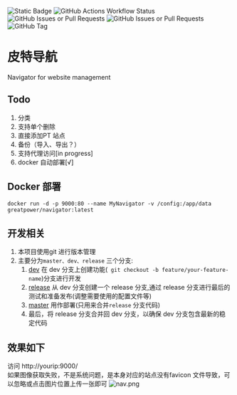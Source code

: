 ![Static Badge](https://img.shields.io/badge/%E7%9A%AE%E7%89%B9%E5%AF%BC%E8%88%AA-%E7%AB%99%E7%82%B9%E7%AE%A1%E7%90%86%E7%A5%9E%E5%99%A8-brightgreen?logoColor=%2375c74b)
![GitHub Actions Workflow Status](https://img.shields.io/github/actions/workflow/status/manone2077/Navigator/.github%2Fworkflows%2Fdocker-image.yml)
![GitHub Issues or Pull Requests](https://img.shields.io/github/issues/manone2077/Navigator)
![GitHub Issues or Pull Requests](https://img.shields.io/github/issues-pr/manone2077/Navigator)
![GitHub Tag](https://img.shields.io/github/v/tag/manone2077/Navigator)

# 皮特导航

Navigator for website management

## Todo

1. 分类
2. 支持单个删除
3. 直接添加PT 站点
4. 备份（导入、导出？）
5. 支持代理访问[in progress]
6. docker 自动部署[√]

## Docker 部署
```shell
docker run -d -p 9000:80 --name MyNavigator -v /config:/app/data greatpower/navigator:latest
```

## 开发相关
1. 本项目使用git 进行版本管理
2. 主要分为`master、dev、release` 三个分支:
   1. [dev](https://github.com/manone2077/Navigator/tree/dev) 在 dev 分支上创建功能(` git checkout -b feature/your-feature-name`)分支进行开发
   2. [release](https://github.com/manone2077/Navigator/tree/release) 从 dev 分支创建一个 release 分支,通过 release 分支进行最后的测试和准备发布(调整需要使用的配置文件等)
   3. [master](https://github.com/manone2077/Navigator) 用作部署(只用来合并`release` 分支代码)
   4. 最后，将 release 分支合并回 dev 分支，以确保 dev 分支包含最新的稳定代码

## 效果如下
访问  http://yourip:9000/   
如果图像获取失败，不是系统问题，是本身对应的站点没有favicon 文件导致，可以忽略或点击图片位置上传一张即可
![nav.png](images/nav.png)
